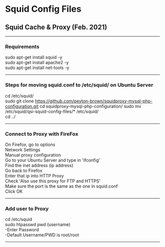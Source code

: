 # Squid Config Files

## Squid Cache &amp; Proxy (Feb. 2021)

---

### Requirements

sudo apt-get install squid -y   
sudo apt-get install apache2 -y   
sudo apt-get install net-tools -y     

---

### Steps for moving squid.conf to /etc/squid/ on Ubuntu Server  

cd /etc/squid/  
sudo git clone https://github.com/peyton-brown/squidproxy-mysql-php-configuration.git
cd squidproxy-mysql-php-configuration/
sudo mv /etc/squid/qsi-squid-config-files/* /etc/squid/   
cd ../   

---

### Connect to Proxy with FireFox

On Firefox, go to options  
Network Settings   
Manual proxy configuration   
Go to your Ubuntu Server and type in 'ifconfig'   
Find the inet address (ip address)   
Go back to Firefox   
Enter that ip into HTTP Proxy   
Check 'Also use this proxy for FTP and HTTPS'   
Make sure the port is the same as the one in squid.conf   
Click OK   

---

### Add user to Proxy
cd /etc/squid   
sudo htpasswd pwd (username)   
-Enter Password   
-Default Username/PWD is root/root   

---
